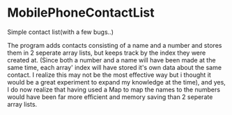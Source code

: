 # MobilePhoneContactList
Simple contact list(with a few bugs..)

The program adds contacts consisting of a name and a number and stores them in 2 seperate array lists, but keeps track by the index they were created at. (Since both a number and a name will have been made at the same time, each array' index will have stored it's own data about the same contact. I realize this may not be the most effective way but i thought it would be a great experiment to expand my knowledge at the time), and yes, I do now realize that having used a Map to map the names to the numbers would have been far more efficient and memory saving than 2 seperate array lists.
